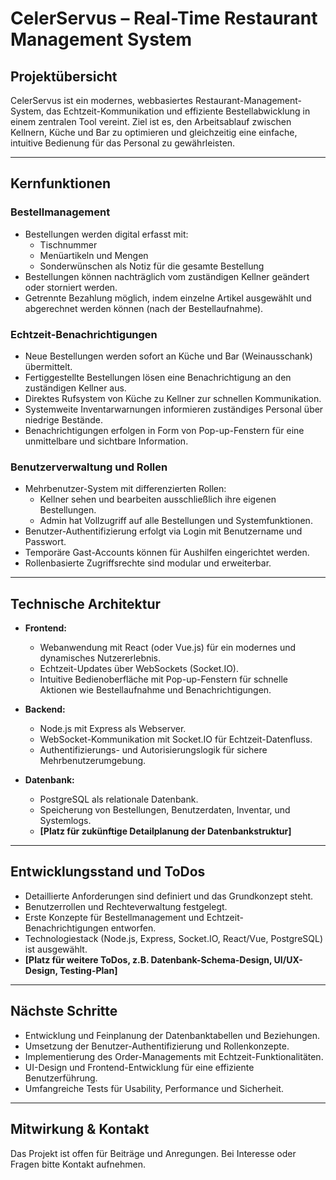 # CelerServus – Real-Time Restaurant Management System

## Projektübersicht

CelerServus ist ein modernes, webbasiertes Restaurant-Management-System, das Echtzeit-Kommunikation und effiziente Bestellabwicklung in einem zentralen Tool vereint. Ziel ist es, den Arbeitsablauf zwischen Kellnern, Küche und Bar zu optimieren und gleichzeitig eine einfache, intuitive Bedienung für das Personal zu gewährleisten.

---

## Kernfunktionen

### Bestellmanagement
- Bestellungen werden digital erfasst mit:
    - Tischnummer
    - Menüartikeln und Mengen
    - Sonderwünschen als Notiz für die gesamte Bestellung
- Bestellungen können nachträglich vom zuständigen Kellner geändert oder storniert werden.
- Getrennte Bezahlung möglich, indem einzelne Artikel ausgewählt und abgerechnet werden können (nach der Bestellaufnahme).

### Echtzeit-Benachrichtigungen
- Neue Bestellungen werden sofort an Küche und Bar (Weinausschank) übermittelt.
- Fertiggestellte Bestellungen lösen eine Benachrichtigung an den zuständigen Kellner aus.
- Direktes Rufsystem von Küche zu Kellner zur schnellen Kommunikation.
- Systemweite Inventarwarnungen informieren zuständiges Personal über niedrige Bestände.
- Benachrichtigungen erfolgen in Form von Pop-up-Fenstern für eine unmittelbare und sichtbare Information.

### Benutzerverwaltung und Rollen
- Mehrbenutzer-System mit differenzierten Rollen:
    - Kellner sehen und bearbeiten ausschließlich ihre eigenen Bestellungen.
    - Admin hat Vollzugriff auf alle Bestellungen und Systemfunktionen.
- Benutzer-Authentifizierung erfolgt via Login mit Benutzername und Passwort.
- Temporäre Gast-Accounts können für Aushilfen eingerichtet werden.
- Rollenbasierte Zugriffsrechte sind modular und erweiterbar.

---

## Technische Architektur

- **Frontend:**
    - Webanwendung mit React (oder Vue.js) für ein modernes und dynamisches Nutzererlebnis.
    - Echtzeit-Updates über WebSockets (Socket.IO).
    - Intuitive Bedienoberfläche mit Pop-up-Fenstern für schnelle Aktionen wie Bestellaufnahme und Benachrichtigungen.

- **Backend:**
    - Node.js mit Express als Webserver.
    - WebSocket-Kommunikation mit Socket.IO für Echtzeit-Datenfluss.
    - Authentifizierungs- und Autorisierungslogik für sichere Mehrbenutzerumgebung.

- **Datenbank:**
    - PostgreSQL als relationale Datenbank.
    - Speicherung von Bestellungen, Benutzerdaten, Inventar, und Systemlogs.
    - **[Platz für zukünftige Detailplanung der Datenbankstruktur]**

---

## Entwicklungsstand und ToDos

- Detaillierte Anforderungen sind definiert und das Grundkonzept steht.
- Benutzerrollen und Rechteverwaltung festgelegt.
- Erste Konzepte für Bestellmanagement und Echtzeit-Benachrichtigungen entworfen.
- Technologiestack (Node.js, Express, Socket.IO, React/Vue, PostgreSQL) ist ausgewählt.
- **[Platz für weitere ToDos, z.B. Datenbank-Schema-Design, UI/UX-Design, Testing-Plan]**

---

## Nächste Schritte

- Entwicklung und Feinplanung der Datenbanktabellen und Beziehungen.
- Umsetzung der Benutzer-Authentifizierung und Rollenkonzepte.
- Implementierung des Order-Managements mit Echtzeit-Funktionalitäten.
- UI-Design und Frontend-Entwicklung für eine effiziente Benutzerführung.
- Umfangreiche Tests für Usability, Performance und Sicherheit.

---

## Mitwirkung & Kontakt

Das Projekt ist offen für Beiträge und Anregungen. Bei Interesse oder Fragen bitte Kontakt aufnehmen.
